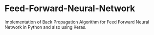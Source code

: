 # Feed-Forward-Neural-Network
Implementation of Back Propagation Algorithm for Feed Forward Neural Network in Python and also using Keras.
